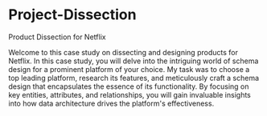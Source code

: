 # Project-Dissection

Product Dissection for Netflix

Welcome to this case study on dissecting and designing products for Netflix. In this case study, you will delve into the intriguing world of schema design for a prominent platform of your choice. My task was to choose a top leading platform, research its features, and meticulously craft a schema design that encapsulates the essence of its functionality. By focusing on key entities, attributes, and relationships, you will gain invaluable insights into how data architecture drives the platform's effectiveness.
